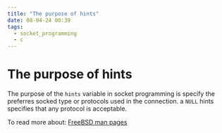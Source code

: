 ```yaml
---
title: "The purpose of hints"
date: 08-04-24 00:39
tags: 
  - socket_programming
  - c
---
```


# The purpose of hints

The purpose of the `hints` variable in socket programming is specify the preferres socked type or protocols used in the connection. a `NULL` hints specifies that any protocol is acceptable. 

To read more about: [FreeBSD man pages](https://man.freebsd.org/cgi/man.cgi?query=getaddrinfo&apropos=0&sektion=0&manpath=FreeBSD+7.1-RELEASE&format=html)
